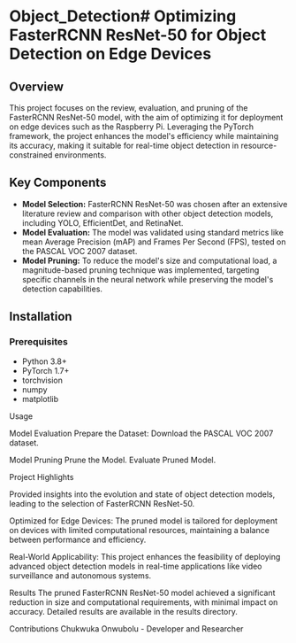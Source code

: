 # Object_Detection# Optimizing FasterRCNN ResNet-50 for Object Detection on Edge Devices

## Overview
This project focuses on the review, evaluation, and pruning of the FasterRCNN ResNet-50 model, with the aim of optimizing it for deployment on edge devices such as the Raspberry Pi. Leveraging the PyTorch framework, the project enhances the model's efficiency while maintaining its accuracy, making it suitable for real-time object detection in resource-constrained environments.

## Key Components
- **Model Selection:** FasterRCNN ResNet-50 was chosen after an extensive literature review and comparison with other object detection models, including YOLO, EfficientDet, and RetinaNet.
- **Model Evaluation:** The model was validated using standard metrics like mean Average Precision (mAP) and Frames Per Second (FPS), tested on the PASCAL VOC 2007 dataset.
- **Model Pruning:** To reduce the model's size and computational load, a magnitude-based pruning technique was implemented, targeting specific channels in the neural network while preserving the model's detection capabilities.

## Installation
### Prerequisites
- Python 3.8+
- PyTorch 1.7+
- torchvision
- numpy
- matplotlib

Usage

Model Evaluation
Prepare the Dataset: Download the PASCAL VOC 2007 dataset.

Model Pruning
Prune the Model.
Evaluate Pruned Model.

Project Highlights

Provided insights into the evolution and state of object detection models, leading to the selection of FasterRCNN ResNet-50.

Optimized for Edge Devices: The pruned model is tailored for deployment on devices with limited computational resources, maintaining a balance between performance and efficiency.

Real-World Applicability: This project enhances the feasibility of deploying advanced object detection models in real-time applications like video surveillance and autonomous systems.

Results
The pruned FasterRCNN ResNet-50 model achieved a significant reduction in size and computational requirements, with minimal impact on accuracy. Detailed results are available in the results directory.

Contributions
Chukwuka Onwubolu - Developer and Researcher
